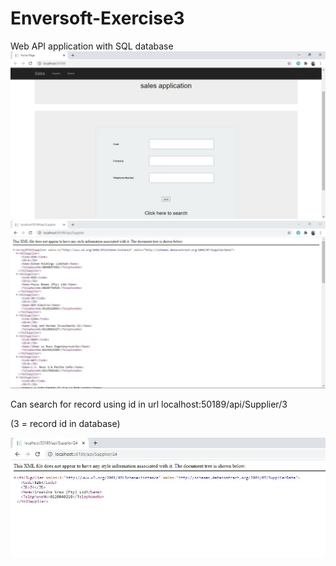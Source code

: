 # Enversoft-Exercise3
Web API application with SQL database
![Test Image 3](Home-Page1.JPG)
![Test Image 4](Supplier-Page.JPG)



Can search for record using id in url localhost:50189/api/Supplier/3


(3 = record id in database)


![Test Image 5](Search-Page.JPG)

